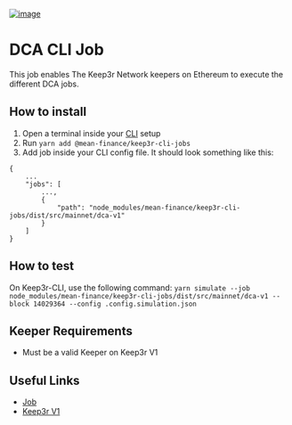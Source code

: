 [![image](https://img.shields.io/npm/v/@mean-finance/keep3r-cli-jobs.svg?style=flat-square)](https://www.npmjs.org/package/@mean-finance/keep3r-cli-jobs)

# DCA CLI Job

This job enables The Keep3r Network keepers on Ethereum to execute the different DCA jobs.

## How to install

1. Open a terminal inside your [CLI](https://github.com/keep3r-network/cli) setup
2. Run `yarn add @mean-finance/keep3r-cli-jobs`
3. Add job inside your CLI config file. It should look something like this:
```
{
    ...
    "jobs": [
        ...,
        {
            "path": "node_modules/mean-finance/keep3r-cli-jobs/dist/src/mainnet/dca-v1"
        }
    ]
}
```

## How to test
On Keep3r-CLI, use the following command:
`yarn simulate --job node_modules/mean-finance/keep3r-cli-jobs/dist/src/mainnet/dca-v1 --block 14029364 --config .config.simulation.json`

## Keeper Requirements

* Must be a valid Keeper on Keep3r V1

## Useful Links

* [Job](https://etherscan.io/address/0xEcbA21E26466727d705d48cb0a8DE42B11767Bf7)
* [Keep3r V1](https://etherscan.io/address/0x1ceb5cb57c4d4e2b2433641b95dd330a33185a44)
